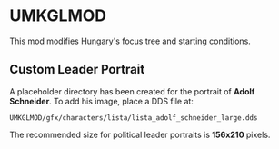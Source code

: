 # UMKGLMOD

This mod modifies Hungary's focus tree and starting conditions.

## Custom Leader Portrait

A placeholder directory has been created for the portrait of **Adolf Schneider**. To add his image, place a DDS file at:

```
UMKGLMOD/gfx/characters/lista/lista_adolf_schneider_large.dds
```

The recommended size for political leader portraits is **156x210** pixels.
